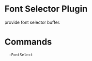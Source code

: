 
Font Selector Plugin
===========================
provide font selector buffer.

Commands
========

      :FontSelect
